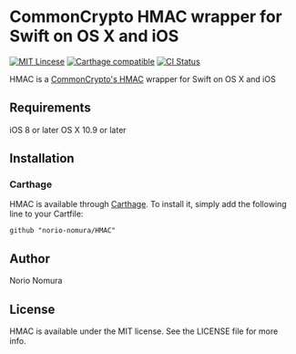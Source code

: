 # CommonCrypto HMAC wrapper for Swift on OS X and iOS
[![MIT Lincese](http://img.shields.io/badge/license-MIT-blue.svg?style=flat)](LICENSE)
[![Carthage compatible](https://img.shields.io/badge/Carthage-compatible-4BC51D.svg?style=flat)](https://github.com/Carthage/Carthage)
[![CI Status](http://img.shields.io/travis/norio-nomura/HMAC.svg?style=flat)](https://travis-ci.org/norio-nomura/HMAC)

HMAC is a [CommonCrypto's HMAC](https://developer.apple.com/library/ios/documentation/System/Conceptual/ManPages_iPhoneOS/man3/CCHmac.3cc.html) wrapper for Swift on OS X and iOS

## Requirements

iOS 8 or later
OS X 10.9 or later

## Installation

### Carthage

HMAC is available through [Carthage](https://github.com/Carthage/Carthage). To install
it, simply add the following line to your Cartfile:

`github "norio-nomura/HMAC"`

## Author

Norio Nomura

## License

HMAC is available under the MIT license. See the LICENSE file for more info.
